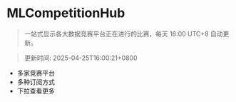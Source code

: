 # MLCompetitionHub

> 一站式显示各大数据竞赛平台正在进行的比赛，每天 16:00 UTC+8 自动更新。
  
> 更新时间: 2025-04-25T16:00:21+0800 

* 多家竞赛平台
* 多种订阅方式
* 下拉查看更多